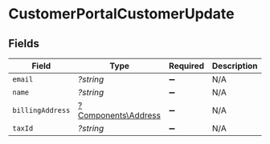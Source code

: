 # CustomerPortalCustomerUpdate


## Fields

| Field                                                     | Type                                                      | Required                                                  | Description                                               |
| --------------------------------------------------------- | --------------------------------------------------------- | --------------------------------------------------------- | --------------------------------------------------------- |
| `email`                                                   | *?string*                                                 | :heavy_minus_sign:                                        | N/A                                                       |
| `name`                                                    | *?string*                                                 | :heavy_minus_sign:                                        | N/A                                                       |
| `billingAddress`                                          | [?Components\Address](../../Models/Components/Address.md) | :heavy_minus_sign:                                        | N/A                                                       |
| `taxId`                                                   | *?string*                                                 | :heavy_minus_sign:                                        | N/A                                                       |